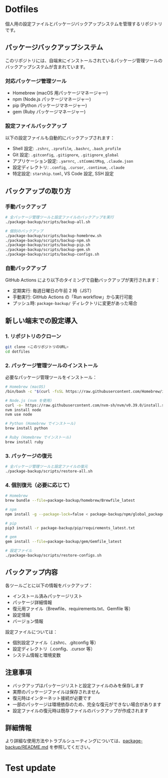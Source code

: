 # Dotfiles

個人用の設定ファイルとパッケージバックアップシステムを管理するリポジトリです。

## パッケージバックアップシステム

このリポジトリには、自端末にインストールされているパッケージ管理ツールのバックアップシステムが含まれています。

### 対応パッケージ管理ツール

- Homebrew (macOS 用パッケージマネージャー)
- npm (Node.js パッケージマネージャー)
- pip (Python パッケージマネージャー)
- gem (Ruby パッケージマネージャー)

### 設定ファイルバックアップ

以下の設定ファイルも自動的にバックアップされます：

- Shell 設定: `.zshrc`, `.zprofile`, `.bashrc`, `.bash_profile`
- Git 設定: `.gitconfig`, `.gitignore`, `.gitignore_global`
- アプリケーション設定: `.yarnrc`, `.stCommitMsg`, `.claude.json`
- 設定ディレクトリ: `.config`, `.cursor`, `.continue`, `.claude`
- 特定設定: `starship.toml`, VS Code 設定, SSH 設定

## バックアップの取り方

### 手動バックアップ

```bash
# 全パッケージ管理ツールと設定ファイルのバックアップを実行
./package-backup/scripts/backup-all.sh

# 個別のバックアップ
./package-backup/scripts/backup-homebrew.sh
./package-backup/scripts/backup-npm.sh
./package-backup/scripts/backup-pip.sh
./package-backup/scripts/backup-gem.sh
./package-backup/scripts/backup-configs.sh
```

### 自動バックアップ

GitHub Actions により以下のタイミングで自動バックアップが実行されます：

- 定期実行: 毎週日曜日の午前 2 時（JST）
- 手動実行: GitHub Actions の「Run workflow」から実行可能
- プッシュ時: `package-backup/` ディレクトリに変更があった場合

## 新しい端末での設定導入

### 1. リポジトリのクローン

```bash
git clone <このリポジトリのURL>
cd dotfiles
```

### 2. パッケージ管理ツールのインストール

必要なパッケージ管理ツールをインストール：

```bash
# Homebrew (macOS)
/bin/bash -c "$(curl -fsSL https://raw.githubusercontent.com/Homebrew/install/HEAD/install.sh)"

# Node.js (nvm を使用)
curl -o- https://raw.githubusercontent.com/nvm-sh/nvm/v0.39.0/install.sh | bash
nvm install node
nvm use node

# Python (Homebrew でインストール)
brew install python

# Ruby (Homebrew でインストール)
brew install ruby
```

### 3. パッケージの復元

```bash
# 全パッケージ管理ツールと設定ファイルの復元
./package-backup/scripts/restore-all.sh
```

### 4. 個別復元（必要に応じて）

```bash
# Homebrew
brew bundle --file=package-backup/homebrew/Brewfile_latest

# npm
npm install -g --package-lock=false < package-backup/npm/global_packages_restore_latest.json

# pip
pip3 install -r package-backup/pip/requirements_latest.txt

# gem
gem install --file=package-backup/gem/Gemfile_latest

# 設定ファイル
./package-backup/scripts/restore-configs.sh
```

## バックアップ内容

各ツールごとに以下の情報をバックアップ：

- インストール済みパッケージリスト
- パッケージ詳細情報
- 復元用ファイル（Brewfile、requirements.txt、Gemfile 等）
- 設定情報
- バージョン情報

設定ファイルについては：

- 個別設定ファイル（.zshrc、.gitconfig 等）
- 設定ディレクトリ（.config、.cursor 等）
- システム情報と環境変数

## 注意事項

- バックアップはパッケージリストと設定ファイルのみを保存します
- 実際のパッケージファイルは保存されません
- 復元時はインターネット接続が必要です
- 一部のパッケージは環境依存のため、完全な復元ができない場合があります
- 設定ファイルの復元時は既存ファイルのバックアップが作成されます

## 詳細情報

より詳細な使用方法やトラブルシューティングについては、[package-backup/README.md](package-backup/README.md) を参照してください。
# Test update
